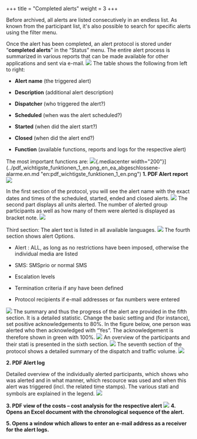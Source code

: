 +++
title = "Completed alerts"
weight = 3
+++

Before archived, all alerts are listed consecutively in an endless list.
As known from the participant list, it's also possible to search for
specific alerts using the filter menu.

Once the alert has been completed, an alert protocol is stored under
“**completed alerts**” in the “Status” menu. The entire alert process is
summarized in various reports that can be made available for other
applications and sent via e-mail.
![](/img/abgeschlossene_alarme_neu_en.b6f35b1b8a65a287b764ec962d6356ba.png?width=700px&classes=shadow)
The table shows the following from left to right:

- **Alert name** (the triggered alert)

- **Description** (additional alert description)

- **Dispatcher** (who triggered the alert?)

- **Scheduled** (when was the alert scheduled?)

- **Started** (when did the alert start?)

- **Closed** (when did the alert end?)

- **Function** (available functions, reports and logs for the
    respective alert)

    
The most important functions are:
![](/img/pdf_wichtigste_funktionen_1_en.b4c2ebf3b80dcd9ce61d6afe6d1fbe28.png){.mediacenter
width="200"}](../pdf_wichtigste_funktionen_1_en.png_en_ea_abgeschlossene-alarme.en.md "en:pdf_wichtigste_funktionen_1_en.png")
**1. PDF Alert report**
![](/img/alarmprotokol_pdf_en.8314a73fb48972ef68e6ce00daa2686c.png)

In the first section of the protocol, you will see the alert name with
the exact dates and times of the scheduled, started, ended and closed
alerts.
![](/img/alarmprotokol_pdf_1teil_en.b41c98cd4a0ed4a9c1e05cc23c50b4bd.png)
The second part displays all units alerted. The number of alerted group
participants as well as how many of them were alerted is displayed as
bracket note.
![](/img/alarmprotokol_pdf_2teil_en.png)

Third section: The alert text is listed in all available languages.
![](/img/alarmprotokol_pdf_dritter_teil_en.png)
The fourth section shows alert Options.

- Alert : ALL, as long as no restrictions have been imposed, otherwise
    the individual media are listed

- SMS: SMSprio or normal SMS

- Escalation levels

- Termination criteria if any have been defined

- Protocol recipients if e-mail addresses or fax numbers were entered

![](/img/alarmprotokol_pdf_3teil_en.png)
The summary and thus the progress of the alert are provided in the fifth
section. It is a detailed statistic. Change the basic setting and (for
instance), set positive acknowledgements to 80%. In the figure below,
one person was alerted who then acknowledged with “Yes”. The
acknowledgement is therefore shown in green with 100%.
![](/img/alarmprotokol_pdf_5_teil_en.png)
An overview of the participants and their stati is presented in the
sixth section.
![](/img/alarmprotokol_pdf_6_teil_en.c35c06a79b4ccc77a3c4c882ec0a251f.png)
The seventh section of the protocol shows a detailed summary of the
dispatch and traffic volume.
![](/img/alarmprotokol_pdf_7_teil_en.png)

**2. PDF Alert log**

Detailed overview of the individually alerted participants, which shows
who was alerted and in what manner, which rescource was used and when
this alert was triggered (incl. the related time stamps). The various
stati and symbols are explained in the legend.
![](/img/alarmprotokol_2_pdf_en.79ea5524f5a94211334ac6c0e6656cdf.png?width=700px&classes=shadow)

**3. PDF view of the costs – cost analysis for the respective alert**
![](/img/alarmprotokol_3_pdf_en.png)
**4. Opens an Excel document with the chronological sequence of the
alert.**

**5. Opens a window which allows to enter an e-mail address as a
receiver for the alert logs.**
